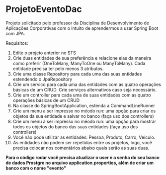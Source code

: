 # ProjetoEventoDac
Projeto solicitado pelo professor da Disciplina de Desenvolvimento de Aplicações Corporativas com o intuito de aprendermos a usar Spring Boot com JPA.

Requisitos:
1. Edite o projeto anterior no STS
2. Crie duas entidades de sua preferência e relacione elas da maneira como preferir (OneToMany, ManyToOne ou ManyToMany). 
Cada entidade precisa ter pelo menos 3 atributos.
3. Crie uma classe Repository para cada uma das suas entidades estendendo o JpaRepository
4. Crie um servico para cada uma das entidades com as quatro operações básicas de um CRUD. Crie serviços alternativos caso seja necessário.
5. Crie um controller para cada uma de suas entidades com as quatro operações básicas de um CRUD
6. Na classe do SpringBootApplication, estenda a CommandLineRunner
7. Crie um menu a ser impresso no méodo run: uma opção para criar os objetos da sua entidade e salvar no banco (faça uso dos controllers)
8. Crie um menu a ser impresso no méodo run: uma opção para mostrar todos os objetos do banco das suas entidades (faça uso dos controllers)
9. Você não pode utilizar as entidades: Pessoa, Produto, Carro, Veículo.
10. As entidades não podem ser repetidas entre os projetos, logo, você precisa colocar nos comentários abaixo quais serão as suas duas.

**Para o código rodar você precisa atualizar o user e a senha do seu banco de dados Prostgre no arquivo application.properties, além de criar um banco com o nome "evento"**
